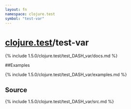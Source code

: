 ```yaml
---
layout: fn
namespace: clojure.test
symbol: "test-var"
---
```


# [clojure.test](../)/test-var

{% include 1.5.0/clojure.test/test_DASH_var/docs.md %}

##Examples

{% include 1.5.0/clojure.test/test_DASH_var/examples.md %}
## Source
{% include 1.5.0/clojure.test/test_DASH_var/src.md %}

